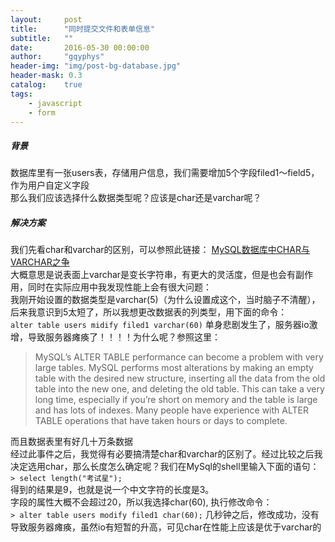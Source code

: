 ```yaml
---
layout:     post
title:      "同时提交文件和表单信息"
subtitle:   ""
date:       2016-05-30 00:00:00
author:     "gqyphys"
header-img: "img/post-bg-database.jpg"
header-mask: 0.3
catalog:    true
tags:
    - javascript
    - form
---
```

##### 背景

数据库里有一张users表，存储用户信息，我们需要增加5个字段filed1～field5，作为用户自定义字段    
那么我们应该选择什么数据类型呢？应该是char还是varchar呢？
##### 解决方案

我们先看char和varchar的区别，可以参照此链接：
[MySQL数据库中CHAR与VARCHAR之争](http://www.chinaz.com/program/2011/0503/176896.shtml)    
大概意思是说表面上varchar是变长字符串，有更大的灵活度，但是也会有副作用，同时在实际应用中我发现性能上会有很大问题：    
我刚开始设置的数据类型是varchar(5)（为什么设置成这个，当时脑子不清醒），后来我意识到5太短了，所以我想更改数据表的列类型，用下面的命令：    
`alter table users midify filed1 varchar(60)`
单身悲剧发生了，服务器io激增，导致服务器瘫痪了！！！！为什么呢？参照这里：    
> MySQL’s ALTER TABLE performance can become a problem with very large tables. MySQL performs most alterations by making an empty table with the desired new structure, inserting all the data from the old table into the new one, and deleting the old table. This can take a very long time, especially if you’re short on memory and the table is large and has lots of indexes. Many people have experience with ALTER TABLE operations that have taken hours or days to complete.    

而且数据表里有好几十万条数据    
经过此事件之后，我觉得有必要搞清楚char和varchar的区别了。经过比较之后我决定选用char，那么长度怎么确定呢？我们在MySql的shell里输入下面的语句：    
`> select length("考试星");`    
得到的结果是9，也就是说一个中文字符的长度是3。    
字段的属性大概不会超过20，所以我选择char(60),  执行修改命令：    
`> alter table users modify filed1 char(60);`
几秒钟之后，修改成功，没有导致服务器瘫痪，虽然io有短暂的升高，可见char在性能上应该是优于varchar的
